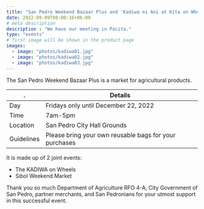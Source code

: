 ```yaml
---
title: "San Pedro Weekend Bazaar Plus and 'Kadiwa ni Ani at Kita on Wheels'"
date: 2022-09-09T08:00:16+06:00
# meta description
description : "We have our meeting in Pacita."
type: "events"
# first image will be shown in the product page
images:
  - image: "photos/kadiwa01.jpg"
  - image: "photos/kadiwa02.jpg"
  - image: "photos/kadiwa03.jpg"    
---
```



<!-- September 09, 2022 -->

<!-- ## What is the "San Pedro Weekend Bazaar Plus" -->

The San Pedro Weekend Bazaar Plus is a market for agricultural products.

. | Details
--- | ---
Day | Fridays only until December 22, 2022
Time | 7am-5pm
Location | San Pedro City Hall Grounds
Guidelines | Please bring your own reusable bags for your purchases


It is made up of 2 joint events: 

- The KADIWA on Wheels
- Sibol Weekend Market 

<!-- merchants and get to support our local farmers and sellers as well! -->

<!-- The San Pedro Weekend Bazaar Plus will be at the City Hall Grounds every Friday, 7am-5pm until December 30, 2022. We encourage everyone to please bring your own reusable bags for your purchases! -->



Thank you so much Department of Agriculture RFO 4-A, City Government of San Pedro, partner merchants, and San Pedronians for your utmost support in this successful event.

<!-- The San Pedro Weekend Bazaar Plus and Kadiwa ni Ani at Kita on Wheels will be at the San Pedro City Hall Grounds every Friday from 8:00 AM to 5:00 PM. -->


